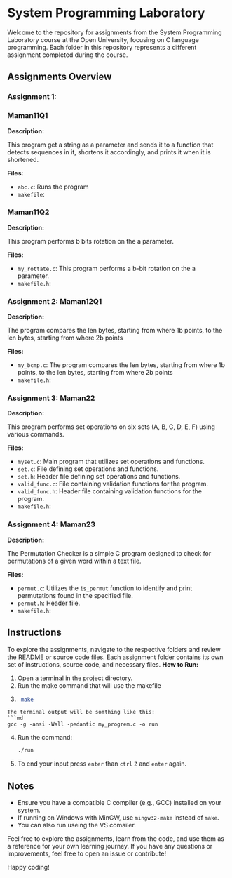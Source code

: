 # System Programming Laboratory

Welcome to the repository for assignments from the System Programming Laboratory course at the Open University, focusing on C language programming. Each folder in this repository represents a different assignment completed during the course.

## Assignments Overview

### Assignment 1: 
### Maman11Q1

  **Description:**

  This program get a string as a parameter and sends it to a function that detects sequences in it,
  shortens it accordingly, and prints it when it is shortened.

  **Files:**
  - `abc.c`: Runs the program
  - `makefile`:
  ### Maman11Q2

  **Description:**

  This program performs b bits rotation on the a parameter.

  **Files:**
  - `my_rottate.c`: This program performs a b-bit rotation on the a parameter.
  - `makefile.h`:

### Assignment 2: Maman12Q1

**Description:**

The program compares the len bytes, starting from where 1b points, to the len bytes, starting
from where 2b points

**Files:**
- `my_bcmp.c`: The program compares the len bytes, starting from where 1b points, to the len bytes, starting
  from where 2b points
- `makefile.h`:

### Assignment 3: Maman22

**Description:**

This program performs set operations on six sets (A, B, C, D, E, F) using various commands.

**Files:**
- `myset.c`: Main program that utilizes set operations and functions.
- `set.c`: File defining set operations and functions.
- `set.h`: Header file defining set operations and functions.
- `valid_func.c`: File containing validation functions for the program.
- `valid_func.h`: Header file containing validation functions for the program.
- `makefile.h`:

### Assignment 4: Maman23

**Description:**

The Permutation Checker is a simple C program designed to check for permutations of a given word within a text file.

**Files:**
- `permut.c`:  Utilizes the `is_permut` function to identify and print permutations found in the specified file.
- `permut.h`: Header file.
- `makefile.h`:


## Instructions

To explore the assignments, navigate to the respective folders and review the README or source code files. Each assignment folder contains its own set of instructions, source code, and necessary files.
**How to Run:**
1. Open a terminal in the project directory.
2. Run the make command that will use the makefile
3.  ```bash
     make
   ```
   The terminal output will be somthing like this:
   ```md
   gcc -g -ansi -Wall -pedantic my_progrem.c -o run
   ```
4. Run the command:
   ```bash
   ./run
   ```
5. To end your input press `enter` than `ctrl` `Z` and `enter` again.

## Notes

- Ensure you have a compatible C compiler (e.g., GCC) installed on your system.
- If running on Windows with MinGW, use `mingw32-make` instead of `make`.
- You can also run useing the VS comailer. 

Feel free to explore the assignments, learn from the code, and use them as a reference for your own learning journey. If you have any questions or improvements, feel free to open an issue or contribute!

Happy coding!

